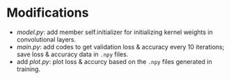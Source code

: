 # Modifications

- *model.py*: add member self.initializer for initializing kernel weights in convolutional layers.
- *main.py*: add codes to get validation loss & accuracy every 10 iterations; save loss & accuracy data in `.npy` files.
- add *plot.py*: plot loss & accurcy based on the `.npy` files generated in training.
